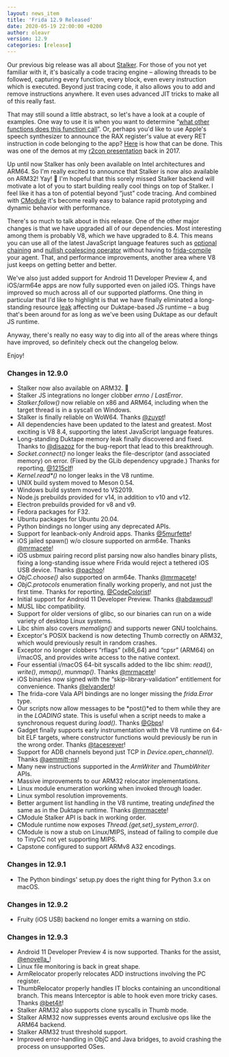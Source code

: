 ```yaml
---
layout: news_item
title: 'Frida 12.9 Released'
date: 2020-05-19 22:00:00 +0200
author: oleavr
version: 12.9
categories: [release]
---
```


Our previous big release was all about [Stalker][]. For those of you not yet
familiar with it, it's basically a code tracing engine – allowing threads to be
followed, capturing every function, every block, even every instruction which is
executed. Beyond just tracing code, it also allows you to add and remove
instructions anywhere. It even uses advanced JIT tricks to make all of this
really fast.

That may still sound a little abstract, so let's have a look at a couple of
examples. One way to use it is when you want to determine “[what other functions
does this function call][]”. Or, perhaps you'd like to use Apple's speech
synthesizer to announce the RAX register's value at every RET instruction in
code belonging to the app? [Here][] is how that can be done. This was one of the
demos at my [r2con presentation][] back in 2017.

Up until now Stalker has only been available on Intel architectures and ARM64.
So I'm really excited to announce that Stalker is now also available on ARM32!
Yay! 🎉 I'm hopeful that this sorely missed Stalker backend will motivate a lot
of you to start building really cool things on top of Stalker. I feel like it
has a ton of potential beyond “just” code tracing. And combined with [CModule][]
it's become really easy to balance rapid prototyping and dynamic behavior with
performance.

There's so much to talk about in this release. One of the other major changes is
that we have upgraded all of our dependencies. Most interesting among them is
probably V8, which we have upgraded to 8.4. This means you can use all of the
latest JavaScript language features such as [optional chaining][] and [nullish
coalescing operator][] without having to [frida-compile][] your agent. That, and
performance improvements, another area where V8 just keeps on getting better and
better.

We've also just added support for Android 11 Developer Preview 4, and iOS/arm64e
apps are now fully supported even on jailed iOS. Things have improved so much
across all of our supported platforms. One thing in particular that I'd like to
highlight is that we have finally eliminated a long-standing resource [leak][]
affecting our Duktape-based JS runtime – a bug that's been around for as long as
we've been using Duktape as our default JS runtime.

Anyway, there's really no easy way to dig into all of the areas where things
have improved, so definitely check out the changelog below.

Enjoy!


### Changes in 12.9.0

- Stalker now also available on ARM32. 🎉
- Stalker JS integrations no longer clobber *errno* / *LastError*.
- *Stalker.follow()* now reliable on x86 and ARM64, including when the target
  thread is in a syscall on Windows.
- Stalker is finally reliable on WoW64. Thanks [@zuypt][]!
- All dependencies have been updated to the latest and greatest. Most exciting
  is V8 8.4, supporting the latest JavaScript language features.
- Long-standing Duktape memory leak finally discovered and fixed. Thanks to
  [@disazoz][] for the bug-report that lead to this breakthrough.
- *Socket.connect()* no longer leaks the file-descriptor (and associated memory)
  on error. (Fixed by the GLib dependency upgrade.) Thanks for reporting,
  [@1215clf][]!
- *Kernel.read\*()* no longer leaks in the V8 runtime.
- UNIX build system moved to Meson 0.54.
- Windows build system moved to VS2019.
- Node.js prebuilds provided for v14, in addition to v10 and v12.
- Electron prebuilds provided for v8 and v9.
- Fedora packages for F32.
- Ubuntu packages for Ubuntu 20.04.
- Python bindings no longer using any deprecated APIs.
- Support for leanback-only Android apps. Thanks [@5murfette][]!
- iOS jailed spawn() w/o closure supported on arm64e. Thanks [@mrmacete][]!
- iOS usbmux pairing record plist parsing now also handles binary plists,
  fixing a long-standing issue where Frida would reject a tethered iOS USB
  device. Thanks [@pachoo][]!
- *ObjC.choose()* also supported on arm64e. Thanks [@mrmacete][]!
- *ObjC.protocols* enumeration finally working properly, and not just the first
  time. Thanks for reporting, [@CodeColorist][]!
- Initial support for Android 11 Developer Preview. Thanks [@abdawoud][]!
- MUSL libc compatibility.
- Support for older versions of glibc, so our binaries can run on a wide variety
  of desktop Linux systems.
- Libc shim also covers *memalign()* and supports newer GNU toolchains.
- Exceptor's POSIX backend is now detecting Thumb correctly on ARM32, which
  would previously result in random crashes.
- Exceptor no longer clobbers “rflags” (x86_64) and “cpsr” (ARM64) on i/macOS,
  and provides write access to the native context.
- Four essential i/macOS 64-bit syscalls added to the libc shim: *read()*,
  *write()*, *mmap()*, *munmap()*. Thanks [@mrmacete][]!
- iOS binaries now signed with the “skip-library-validation” entitlement for
  convenience. Thanks [@elvanderb][]!
- The frida-core Vala API bindings are no longer missing the *frida.Error* type.
- Our scripts now allow messages to be *post()*ed to them while they are in the
  *LOADING* state. This is useful when a script needs to make a synchronous
  request during *load()*. Thanks [@Gbps][]!
- Gadget finally supports early instrumentation with the V8 runtime on 64-bit
  ELF targets, where constructor functions would previously be run in the wrong
  order. Thanks [@tacesrever][]!
- Support for ADB channels beyond just TCP in *Device.open_channel()*.
  Thanks [@aemmitt-ns][]!
- Many new instructions supported in the *ArmWriter* and *ThumbWriter* APIs.
- Massive improvements to our ARM32 relocator implementations.
- Linux module enumeration working when invoked through loader.
- Linux symbol resolution improvements.
- Better argument list handling in the V8 runtime, treating *undefined* the same
  as in the Duktape runtime. Thanks [@mrmacete][]!
- CModule Stalker API is back in working order.
- CModule runtime now exposes *Thread.{get,set}_system_error()*.
- CModule is now a stub on Linux/MIPS, instead of failing to compile due to
  TinyCC not yet supporting MIPS.
- Capstone configured to support ARMv8 A32 encodings.

### Changes in 12.9.1

- The Python bindings' setup.py does the right thing for Python 3.x on macOS.

### Changes in 12.9.2

- Fruity (iOS USB) backend no longer emits a warning on stdio.

### Changes in 12.9.3

- Android 11 Developer Preview 4 is now supported. Thanks for the assist,
  [@enovella_][]!
- Linux file monitoring is back in great shape.
- ArmRelocator properly relocates ADD instructions involving the PC register.
- ThumbRelocator properly handles IT blocks containing an unconditional branch.
  This means Interceptor is able to hook even more tricky cases. Thanks
  [@bet4it][]!
- Stalker ARM32 also supports clone syscalls in Thumb mode.
- Stalker ARM32 now suppresses events around exclusive ops like the ARM64
  backend.
- Stalker ARM32 trust threshold support.
- Improved error-handling in ObjC and Java bridges, to avoid crashing the
  process on unsupported OSes.


[Stalker]: /docs/stalker/
[what other functions does this function call]: https://codeshare.frida.re/@oleavr/who-does-it-call/
[Here]: https://github.com/frida/frida-presentations/blob/master/R2Con2017/02-transforms/06-return-values.js
[r2con presentation]: https://youtu.be/sBcLPLtqGYU
[CModule]: /docs/javascript-api/#cmodule
[optional chaining]: https://developer.mozilla.org/en-US/docs/Web/JavaScript/Reference/Operators/Optional_chaining
[nullish coalescing operator]: https://developer.mozilla.org/en-US/docs/Web/JavaScript/Reference/Operators/Nullish_coalescing_operator
[frida-compile]: https://github.com/oleavr/frida-agent-example
[leak]: https://github.com/svaarala/duktape/pull/2282
[@zuypt]: https://github.com/zuypt
[@disazoz]: https://github.com/disazoz
[@1215clf]: https://github.com/1215clf
[@5murfette]: https://github.com/5murfette
[@mrmacete]: https://twitter.com/bezjaje
[@pachoo]: https://github.com/pachoo
[@CodeColorist]: https://twitter.com/CodeColorist
[@abdawoud]: https://github.com/abdawoud
[@elvanderb]: https://twitter.com/elvanderb
[@Gbps]: https://github.com/Gbps
[@tacesrever]: https://github.com/tacesrever
[@aemmitt-ns]: https://github.com/aemmitt-ns
[@enovella_]: https://twitter.com/enovella_
[@bet4it]: https://github.com/bet4it
